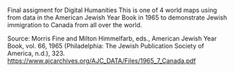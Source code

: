 Final assigment for Digital Humanities
This is one of 4 world maps using from data in the American Jewish Year Book in 1965 to demonstrate Jewish immigration to Canada from all over the world.


Source: Morris Fine and Milton Himmelfarb, eds., American Jewish Year Book, vol. 66, 1965 (Philadelphia: The Jewish Publication Society of America, n.d.), 323. https://www.ajcarchives.org/AJC_DATA/Files/1965_7_Canada.pdf 
